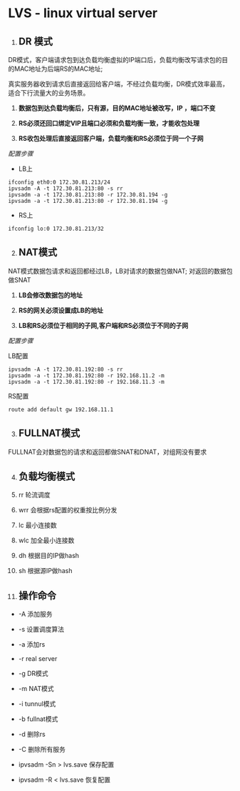 # LVS - linux virtual server

1. ## DR 模式

  DR模式，客户端请求包到达负载均衡虚拟的IP端口后，负载均衡改写请求包的目的MAC地址为后端RS的MAC地址;

真实服务器收到请求后直接返回给客户端，不经过负载均衡，DR模式效率最高，适合下行流量大的业务场景。

1. **数据包到达负载均衡后，只有源，目的MAC地址被改写，IP ，端口不变**

2. **RS必须还回口绑定VIP且端口必须和负载均衡一致，才能收包处理**

3. **RS收包处理后直接返回客户端，负载均衡和RS必须位于同一个子网**

*配置步骤*

* LB上

```
ifconfig eth0:0 172.30.81.213/24
ipvsadm -A -t 172.30.81.213:80 -s rr
ipvsadm -a -t 172.30.81.213:80 -r 172.30.81.194 -g
ipvsadm -a -t 172.30.81.213:80 -r 172.30.81.194 -g
```

* RS上

```
ifconfig lo:0 172.30.81.213/32
```


2. ## NAT模式

  NAT模式数据包请求和返回都经过LB，LB对请求的数据包做NAT;
对返回的数据包做SNAT

1. **LB会修改数据包的地址**

2. **RS的网关必须设置成LB的地址**

3. **LB和RS必须位于相同的子网,客户端和RS必须位于不同的子网**

*配置步骤*

LB配置
```
ipvsadm -A -t 172.30.81.192:80 -s rr
ipvsadm -a -t 172.30.81.192:80 -r 192.168.11.2 -m
ipvsadm -a -t 172.30.81.192:80 -r 192.168.11.3 -m
```

RS配置
```
route add default gw 192.168.11.1
```

3. ## FULLNAT模式
  
  FULLNAT会对数据包的请求和返回都做SNAT和DNAT，对组网没有要求

4. ## 负载均衡模式

1. rr  轮流调度

2. wrr 会根据rs配置的权重按比例分发

3. lc 最小连接数

4. wlc 加全最小连接数

5. dh 根据目的IP做hash

6. sh 根据源IP做hash 


5. ## 操作命令

* -A 添加服务

* -s 设置调度算法

* -a 添加rs

* -r real server

* -g DR模式

* -m NAT模式

* -i tunnul模式

* -b fullnat模式

* -d 删除rs

* -C 删除所有服务

* ipvsadm -Sn > lvs.save 保存配置

* ipvsadm -R < lvs.save 恢复配置

